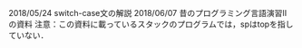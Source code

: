 2018/05/24 switch-case文の解説
2018/06/07 昔のプログラミング言語演習IIの資料
           注意：この資料に載っているスタックのプログラムでは，spはtopを指していない．
